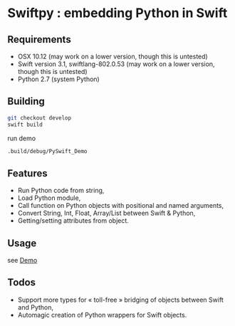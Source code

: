 # Swiftpy : embedding Python in Swift

## Requirements

- OSX 10.12 (may work on a lower version, though this is untested)
- Swift version 3.1, swiftlang-802.0.53 (may work on a lower version, though this is untested)
- Python 2.7 (system Python)

## Building

```bash
git checkout develop
swift build
```

run demo

```bash
.build/debug/PySwift_Demo
```

## Features

- Run Python code from string,
- Load Python module,
- Call function on Python objects with positional and named arguments,
- Convert String, Int, Float, Array/List between Swift & Python,
- Getting/setting attributes from object.

## Usage

see [Demo](src/PySwift_Demo/main.swift)

## Todos

- Support more types for « toll-free » bridging of objects between Swift and Python,
- Automagic creation of Python wrappers for Swift objects.
